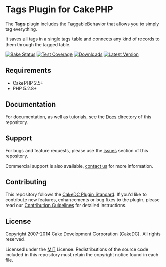 Tags Plugin for CakePHP
=======================

The **Tags** plugin includes the TaggableBehavior that allows you to simply tag everything.

It saves all tags in a single tags table and connects any kind of records to them through the tagged table.

[![Bake Status](https://secure.travis-ci.org/CakeDC/tags.png?branch=master)](http://travis-ci.org/CakeDC/tags)
[![Test Coverage](https://coveralls.io/repos/CakeDC/tags/badge.png?branch=master)](https://coveralls.io/r/CakeDC/tags?branch=master)
[![Downloads](https://poser.pugx.org/CakeDC/tags/d/total.png)](https://packagist.org/packages/CakeDC/tags)
[![Latest Version](https://poser.pugx.org/CakeDC/tags/v/stable.png)](https://packagist.org/packages/CakeDC/tags)


Requirements
------------

* CakePHP 2.5+
* PHP 5.2.8+

Documentation
-------------

For documentation, as well as tutorials, see the [Docs](Docs/Home.md) directory of this repository.

Support
-------

For bugs and feature requests, please use the [issues](https://github.com/CakeDC/migrations/issues) section of this repository.

Commercial support is also available, [contact us](http://cakedc.com/contact) for more information.

Contributing
------------

This repository follows the [CakeDC Plugin Standard](http://cakedc.com/plugin-standard). If you'd like to contribute new features, enhancements or bug fixes to the plugin, please read our [Contribution Guidelines](http://cakedc.com/contribution-guidelines) for detailed instructions.

License
-------

Copyright 2007-2014 Cake Development Corporation (CakeDC). All rights reserved.

Licensed under the [MIT](http://www.opensource.org/licenses/mit-license.php) License. Redistributions of the source code included in this repository must retain the copyright notice found in each file.
